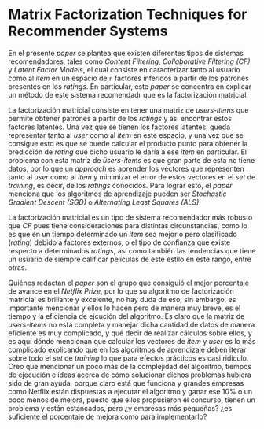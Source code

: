 # Matrix Factorization Techniques for Recommender Systems

En el presente *paper* se plantea que existen diferentes tipos de sistemas recomendadores, tales como *Content Filtering*, *Collaborative Filtering (CF)* y *Latent Factor Models*, el cual consiste en caracterizar tanto al usuario como al *item* en un espacio de `n` factores inferidos a partir de los patrones presentes en los *ratings*. En particular, este *paper* se concentra en explicar un método de este sistema recomendadr que es la factorización matricial.

La factorización matricial consiste en tener una matriz de *users-items* que permite obtener patrones a partir de los *ratings* y así encontrar estos factores latentes. Una vez que se tienen los factores latentes, queda representar tanto al *user* como al *item* en este espacio, y una vez que se consigue esto es que se puede calcular el producto punto para obtener la predicción de *rating* que dicho usuario le daría a ese *item* en particular. El problema con esta matriz de *üsers-items* es que gran parte de esta no tiene datos, por lo que un *approach* es aprender los vectores que representen tanto al *user* como al *item* y minimizar el error de estos vectores en el *set* de *training*, es decir, de los *ratings* conocidos. Para lograr esto, el *paper* menciona que los algoritmos de aprendizaje pueden ser *Stochastic Gradient Descent (SGD)* o *Alternating Least Squares (ALS)*.

La factorización matricial es un tipo de sistema recomendador más robusto que *CF* pues tiene consideraciones para distintas circunstancias, como lo es que en un tiempo determinado un *item* sea mejor o pero clasificado (*rating*) debido a factores externos, o el tipo de confianza que existe respecto a determinados *ratings*, así como también las tendencias que tiene un usuario de siempre calificar películas de este estilo en este rango, entre otras.

Quiénes redactan el *paper* son el grupo que consiguió el mejor porcentaje de avance en el *Netflix Prize*, por lo que su algoritmo de factorización matricial es brillante y excelente, no hay duda de eso, sin embargo, es importante mencionar y ellos lo hacen pero de manera muy breve, es el tiempo y la eficiencia de ejcución del algoritmo. Es claro que la matriz de *users-items* no está completa y manejar dicha cantidad de datos de manera eficiente es muy complicado, y qué decir de realizar cálculos sobre ellos, y es aquí dónde mencionan que calcular los vectores de *item* y *user* es lo más complicado explicando que en los algoritmos de aprendizaje deben iterar sobre todo el *set* de *training* lo que para efectos prácticos es casi ridículo. Creo que mencionar un poco más de la complejidad del algoritmo, tiempos de ejecución e ideas acerca de cómo solucionar dichos problemas hubiera sido de gran ayuda, porque claro está que funciona y grandes empresas como Netflix están dispuestas a ejecutar el algoritmo y ganar ese 10% o un poco menos de mejora, puesto que ellos propusieron el concurso, tienen un problema y están estancados, pero ¿y empresas más pequeñas? ¿es suficiente el porcentaje de mejora como para implementarlo?
